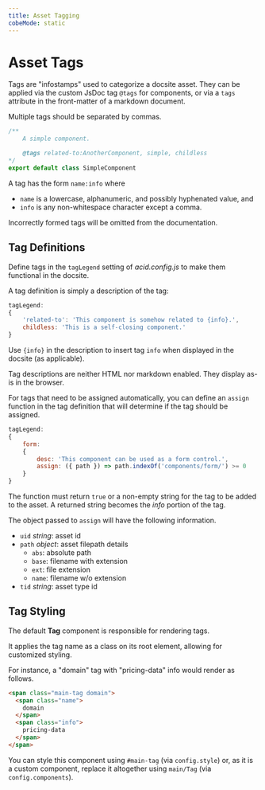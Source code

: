```yaml
---
title: Asset Tagging
cobeMode: static
---
```



# Asset Tags

Tags are "infostamps" used to categorize a docsite asset.  They can be applied via the custom JsDoc tag `@tags` for components, or via a `tags` attribute in the front-matter of a markdown document.

Multiple tags should be separated by commas.

```js
/**
    A simple component.

    @tags related-to:AnotherComponent, simple, childless
*/
export default class SimpleComponent
```

A tag has the form `name:info` where 
- `name` is a lowercase, alphanumeric, and possibly hyphenated value, and
- `info` is any non-whitespace character except a comma.

Incorrectly formed tags will be omitted from the documentation.  


## Tag Definitions

Define tags in the `tagLegend` setting of *acid.config.js* to make them functional in the docsite.

A tag definition is simply a description of the tag:

```js
tagLegend:
{
    'related-to': 'This component is somehow related to {info}.',
    childless: 'This is a self-closing component.'
}
```

Use `{info}` in the description to insert tag `info` when displayed in the docsite (as applicable).

Tag descriptions are neither HTML nor markdown enabled.  They display as-is in the browser.

For tags that need to be assigned automatically, you can define an `assign` function in the tag definition that will determine if the tag should be assigned.

```js
tagLegend:
{
    form: 
    { 
        desc: 'This component can be used as a form control.',
        assign: ({ path }) => path.indexOf('components/form/') >= 0
    }
}
```

The function must return `true` or a non-empty string for the tag to be added to the asset.  A returned string becomes the *info* portion of the tag. 

The object passed to `assign` will have the following information.
- `uid` *string*: asset id
- `path` *object*: asset filepath details
  - `abs`: absolute path
  - `base`: filename with extension
  - `ext`: file extension
  - `name`: filename w/o extension
- `tid` *string*: asset type id


## Tag Styling

The default **Tag** component is responsible for rendering tags.

It applies the tag name as a class on its root element, allowing for customized styling.

For instance, a "domain" tag with "pricing-data" info would render as follows.

```html
<span class="main-tag domain">
  <span class="name">
    domain
  </span>
  <span class="info">
    pricing-data
  </span>
</span>
```

You can style this component using `#main-tag` (via `config.style`) or, as it is a custom component, replace it altogether using `main/Tag` (via `config.components`).
